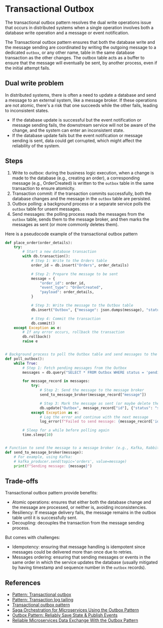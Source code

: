 # Transactional Outbox

The transactional outbox pattern resolves the dual write operations issue that occurs in distributed systems when a single operation involves both a database write operation and a message or event notification.

The Transactional outbox pattern ensures that both the database write and the message sending are coordinated by writing the outgoing message to a dedicated `outbox`, or any other name, table in the same database transaction as the other changes. The outbox table acts as a buffer to ensure that the message will eventually be sent, by another process, even if the initial attempt fails.

## Dual write problem

In distributed systems, there is often a need to update a database and send a message to an external system, like a message broker. If these operations are not atomic, there's a risk that one succeeds while the other fails, leading to inconsistent states.

- If the database update is successful but the event notification or message sending fails, the downstream service will not be aware of the change, and the system can enter an inconsistent state.
- If the database update fails but the event notification or message sending is sent, data could get corrupted, which might affect the reliability of the system.

## Steps

1. Write to outbox: during the business logic execution, when a change is made to the database (e.g., creating an order), a corresponding message (e.g., OrderCreated) is written to the `outbox` table in the same transaction to ensure atomicity.
2. Transaction commit: if the transaction commits successfully, both the database changes and the message in the `outbox` table are persisted.
3. Outbox polling: a background process or a separate service polls the `outbox` table for unsent messages.
4. Send messages: the polling process reads the messages from the `outbox` table, sends them to the message broker, and then marks the messages as sent (or more commonly deletes them).

Here is a pseudocode example of the transactional outbox pattern

```python
def place_order(order_details):
    try:
        # Start a new database transaction
        with db.transaction():
            # Step 1: Write to the Orders table
            order_id = db.insert("Orders", order_details)

            # Step 2: Prepare the message to be sent
            message = {
                "order_id": order_id,
                "event_type": "OrderCreated",
                "payload": order_details,
            }

            # Step 3: Write the message to the Outbox table
            db.insert("Outbox", {"message": json.dumps(message), "status": "pending"})

            # Step 4: Commit the transaction
            db.commit()
    except Exception as e:
        # If any error occurs, rollback the transaction
        db.rollback()
        raise e


# Background process to poll the Outbox table and send messages to the message broker
def poll_outbox():
    while True:
        # Step 1: Fetch pending messages from the Outbox
        messages = db.query("SELECT * FROM Outbox WHERE status = 'pending'")

        for message_record in messages:
            try:
                # Step 2: Send the message to the message broker
                send_to_message_broker(message_record["message"])

                # Step 3: Mark the message as sent (or maybe delete the record)
                db.update("Outbox", message_record["id"], {"status": "sent"})
            except Exception as e:
                # Log the error and continue with the next message
                log_error(f"Failed to send message: {message_record['id']}, error: {e}")

        # Sleep for a while before polling again
        time.sleep(10)


# Function to send the message to a message broker (e.g., Kafka, RabbitMQ)
def send_to_message_broker(message):
    # For example, using Kafka:
    # kafka_producer.send(topic='orders', value=message)
    print(f"Sending message: {message}")
```

## Trade-offs

Transactional outbox pattern provide benefits:

- Atomic operations: ensures that either both the database change and the message are processed, or neither is, avoiding inconsistencies.
- Resiliency: If message delivery fails, the message remains in the outbox table until it is successfully sent.
- Decoupling: decouples the transaction from the message sending process.

But comes with challenges:

- Idempotency: ensuring that message handling is idempotent since messages could be delivered more than once due to retries.
- Messages ordering: ensuring that sending messages or events in the same order in which the service updates the database (usually mitigated by having timestamp and sequence number in the `outbox` records).

## References

- [Pattern: Transactional outbox](https://microservices.io/patterns/data/transactional-outbox.html)
- [Pattern: Transaction log tailing](https://microservices.io/patterns/data/transaction-log-tailing.html)
- [Transactional outbox pattern](https://docs.aws.amazon.com/prescriptive-guidance/latest/cloud-design-patterns/transactional-outbox.html)
- [Saga Orchestration for Microservices Using the Outbox Pattern](https://www.infoq.com/articles/saga-orchestration-outbox/)
- [Outbox Pattern: Reliably Save State & Publish Events](https://codeopinion.com/outbox-pattern-reliably-save-state-publish-events/)
- [Reliable Microservices Data Exchange With the Outbox Pattern](https://debezium.io/blog/2019/02/19/reliable-microservices-data-exchange-with-the-outbox-pattern/)
